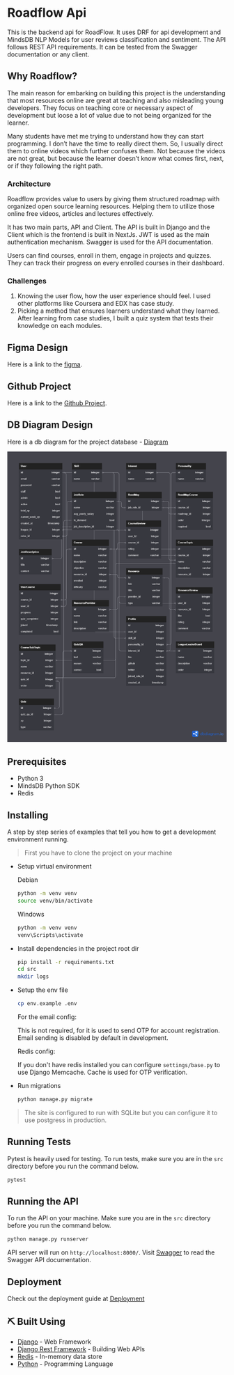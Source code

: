 # Roadflow Api

This is the backend api for RoadFlow. It uses DRF for api development and MindsDB NLP Models for user reviews classification and sentiment. The API follows REST API requirements. It can be tested from the Swagger documentation or any client.

## Why Roadflow?

The main reason for embarking on building this project is the understanding that most resources online are great at teaching and also misleading young developers. They focus on teaching core or necessary aspect of development but loose a lot of value due to not being organized for the learner.

Many students have met me trying to understand how they can start programming. I don’t have the time to really direct them. So, I usually direct them to online videos which further confuses them. Not because the videos are not great, but because the learner doesn’t know what comes first, next, or if they following the right path.

### Architecture

Roadflow provides value to users by giving them structured roadmap with organized open source learning resources. Helping them to utilize those online free videos, articles and lectures effectively.

It has two main parts, API and Client. The API is built in Django and the Client which is the frontend is built in NextJs. JWT is used as the main authentication mechanism. Swagger is used for the API documentation.

Users can find courses, enroll in them, engage in projects and quizzes. They can track their progress on every enrolled courses in their dashboard.

### Challenges

1. Knowing the user flow, how the user experience should feel. I used other platforms like Coursera and EDX has case study.
2. Picking a method that ensures learners understand what they learned. After learning from case studies, I built a quiz system that tests their knowledge on each modules.

## Figma Design

Here is a link to the [figma](https://www.figma.com/file/4sWAOaXGdd16N5AlyFVSBl/RoadTrack-Project?node-id=10-39&t=J5xBuuZrD2TIcSLZ-0).

## Github Project

Here is a link to the [Github Project](https://github.com/users/devvspaces/projects/2/views/2?layout=board).

## DB Diagram Design

Here is a db diagram for the project database - [Diagram](https://dbdiagram.io/d/6437cb1c8615191cfa8d9bc1)

![](./RoadflowDB.png)

## Prerequisites

- Python 3
- MindsDB Python SDK
- Redis

## Installing

A step by step series of examples that tell you how to get a development environment running.

> First you have to clone the project on your machine

- Setup virtual environment

    Debian

    ```bash
    python -m venv venv
    source venv/bin/activate
    ```

    Windows

    ```bash
    python -m venv venv
    venv\Scripts\activate
    ```

- Install dependencies in the project root dir

    ```bash
    pip install -r requirements.txt
    cd src
    mkdir logs
    ```

- Setup the env file

    ```bash
    cp env.example .env
    ```

    For the email config:

    This is not required, for it is used to send OTP for account registration. Email sending is disabled by default in development.

    Redis config:

    If you don't have redis installed you can configure `settings/base.py` to use Django Memcache. Cache is used for OTP verification.

- Run migrations

    ```bash
    python manage.py migrate
    ```

> The site is configured to run with SQLite but you can configure it to use postgress in production.

## Running Tests

Pytest is heavily used for testing. To run tests, make sure you are in the `src` directory before you run the command below.

```bash
pytest
```

## Running the API

To run the API on your machine. Make sure you are in the `src` directory before you run the command below.

```bash
python manage.py runserver
```

API server will run on `http://localhost:8000/`. Visit [Swagger](http://localhost:8000/docs/) to read the Swagger API documentation.

## Deployment

Check out the deployment guide at [Deployment](./docs/DEPLOYMENT.md)

## ⛏️ Built Using

- [Django](https://www.djangoproject.com/) - Web Framework
- [Django Rest Framework](https://www.django-rest-framework.org/) - Building Web APIs
- [Redis](https://redis.io/) - In-memory data store
- [Python](https://www.python.org/) - Programming Language
